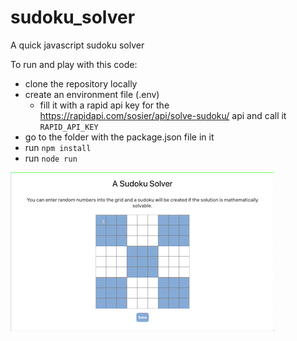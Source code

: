 # sudoku_solver
A quick javascript sudoku solver

To run and play with this code:
- clone the repository locally
- create an environment file (.env)
    - fill it with a rapid api key for the https://rapidapi.com/sosier/api/solve-sudoku/ api and call it `RAPID_API_KEY`
- go to the folder with the package.json file in it
- run `npm install`
- run `node run`

![Sudoku solver working](sudoku_solver_HD.gif)

